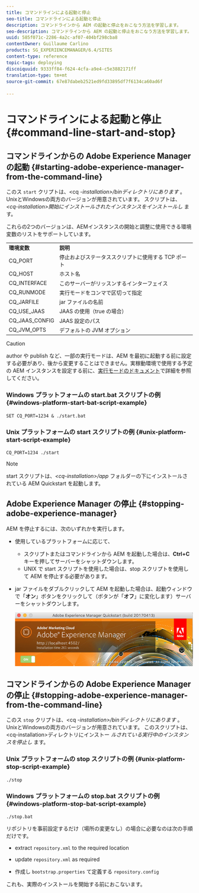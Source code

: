 ```yaml
---
title: コマンドラインによる起動と停止
seo-title: コマンドラインによる起動と停止
description: コマンドラインから AEM の起動と停止をおこなう方法を学習します。
seo-description: コマンドラインから AEM の起動と停止をおこなう方法を学習します。
uuid: 585f071c-2286-4a2c-af07-404bf298cba8
contentOwner: Guillaume Carlino
products: SG_EXPERIENCEMANAGER/6.4/SITES
content-type: reference
topic-tags: deploying
discoiquuid: 9333ff84-f624-4cfa-a9e4-c5e3882171ff
translation-type: tm+mt
source-git-commit: 67e87dabeb2521ed9fd33895df7f6134ca60ad6f

---
```



# コマンドラインによる起動と停止{#command-line-start-and-stop}

## コマンドラインからの Adobe Experience Manager の起動 {#starting-adobe-experience-manager-from-the-command-line}

このス `start` クリプトは、&lt;cq *-installation>/binディレクトリにあります* 。 UnixとWindowsの両方のバージョンが用意されています。 スクリプトは、 *&lt;cq-installation>開始にインストールされたインスタンスをインストールし* ます。

これらの2つのバージョンは、AEMインスタンスの開始と調整に使用できる環境変数のリストをサポートしています。

<table> 
 <tbody> 
  <tr> 
   <td><strong>環境変数 </strong></td> 
   <td><strong>説明 </strong></td> 
  </tr> 
  <tr> 
   <td>CQ_PORT</td> 
   <td>停止およびステータススクリプトに使用する TCP ポート<br /> </td> 
  </tr> 
  <tr> 
   <td>CQ_HOST</td> 
   <td>ホスト名<br /> </td> 
  </tr> 
  <tr> 
   <td>CQ_INTERFACE</td> 
   <td>このサーバーがリッスンするインターフェイス<br /> </td> 
  </tr> 
  <tr> 
   <td>CQ_RUNMODE</td> 
   <td>実行モードをコンマで区切って指定<br /> </td> 
  </tr> 
  <tr> 
   <td>CQ_JARFILE</td> 
   <td>jar ファイルの名前<br /> </td> 
  </tr> 
  <tr> 
   <td>CQ_USE_JAAS</td> 
   <td>JAAS の使用（true の場合）<br /> </td> 
  </tr> 
  <tr> 
   <td>CQ_JAAS_CONFIG</td> 
   <td>JAAS 設定のパス<br /> </td> 
  </tr> 
  <tr> 
   <td>CQ_JVM_OPTS</td> 
   <td>デフォルトの JVM オプション<br /> </td> 
  </tr> 
 </tbody> 
</table>

>[!CAUTION]
>
>author や publish など、一部の実行モードは、AEM を最初に起動する前に設定する必要があり、後から変更することはできません。実稼動環境で使用する予定の AEM インスタンスを設定する前に、[実行モードのドキュメント](/help/sites-deploying/configure-runmodes.md)で詳細を参照してください。

### Windows プラットフォームの start.bat スクリプトの例 {#windows-platform-start-bat-script-example}

```shell
SET CQ_PORT=1234 & ./start.bat
```

### Unix プラットフォームの start スクリプトの例 {#unix-platform-start-script-example}

```shell
CQ_PORT=1234 ./start
```

>[!NOTE]
>
>start スクリプトは、*&lt;cq-installation>/app* フォルダーの下にインストールされている AEM Quickstart を起動します。

## Adobe Experience Manager の停止 {#stopping-adobe-experience-manager}

AEM を停止するには、次のいずれかを実行します。

* 使用しているプラットフォームに応じて、

   * スクリプトまたはコマンドラインから AEM を起動した場合は、**Ctrl+C**&#x200B;キーを押してサーバーをシャットダウンします。
   * UNIX で start スクリプトを使用した場合は、stop スクリプトを使用して AEM を停止する必要があります。

* jar ファイルをダブルクリックして AEM を起動した場合は、起動ウィンドウで「**オン**」ボタンをクリックして（ボタンが「**オフ**」に変化します）サーバーをシャットダウンします。

   ![chlimage_1-63](assets/chlimage_1-63.png)

## コマンドラインからの Adobe Experience Manager の停止 {#stopping-adobe-experience-manager-from-the-command-line}

このス `stop` クリプトは、&lt;cq *-installation>/binディレクトリにあります* 。 UnixとWindowsの両方のバージョンが用意されています。 このスクリプトは、&lt;cq-installation>ディレクトリにインストー *ルされている実行中のインスタンスを停止し* ます。

### Unix プラットフォームの stop スクリプトの例 {#unix-platform-stop-script-example}

```shell
./stop
```

### Windows プラットフォームの stop.bat スクリプトの例 {#windows-platform-stop-bat-script-example}

```shell
./stop.bat
```

リポジトリを事前設定するだけ（場所の変更なし）の場合に必要なのは次の手順だけです。

* extract `repository.xml` to the required location

* update `repository.xml` as required

* 作成し `bootstrap.properties` て定義する `repository.config`

これも、実際のインストールを開始する前におこないます。
